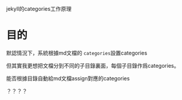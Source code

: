 jekyll的categories工作原理

# 目的

默認情況下，系統根據md文檔的 `categories`設置categories

但其實我更想把文檔分到不同的子目錄裏面，每個子目錄作爲categories。

能否根據目錄自動給md文檔assign對應的categories

？？？？